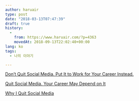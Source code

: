 ```yaml
---
author: haruair
type: post
date: "2018-03-13T07:47:39"
draft: true
history:
  - 
    from: https://www.haruair.com/?p=4363
    movedAt: 2018-09-13T22:02:40+00:00
lang: ko
tags:
  - 나의 이야기

---
```

[Don&#8217;t Quit Social Media. Put It to Work for Your Career Instead.][1]
  
[Quit Social Media. Your Career May Depend on It][2]
  
[Why I Quit Social Media][3]

 [1]: https://www.nytimes.com/2016/12/03/jobs/dont-quit-social-media-put-it-to-work-for-your-career-instead.html
 [2]: https://www.nytimes.com/2016/11/20/jobs/quit-social-media-your-career-may-depend-on-it.html
 [3]: https://medium.com/personal-growth/why-i-quit-social-media-4d97e9a81951